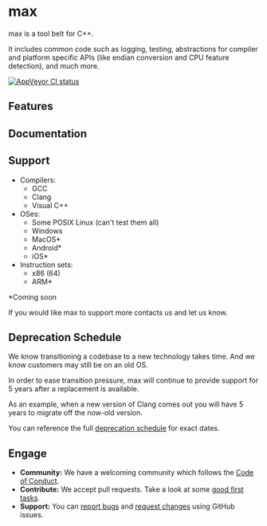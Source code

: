# max

max is a tool belt for C++.

It includes common code such as logging, testing, abstractions for compiler and platform specific APIs (like endian conversion and CPU feature detection), and much more.

<!-- [![Travis CI status][travis-shield]][travis-link] -->
[![AppVeyor CI status][appveyor-shield]][appveyor-link]

## Features

## Documentation

## Support

* Compilers:
    * GCC
    * Clang
    * Visual C++
* OSes:
    * Some POSIX Linux (can't test them all)
    * Windows
    * MacOS*
    * Android*
    * iOS*
* Instruction sets:
    * x86 (64)
    * ARM*

*Coming soon

If you would like max to support more contacts us and let us know.

## Deprecation Schedule

We know transitioning a codebase to a new technology takes time. And we know customers may still be on an old OS.

In order to ease transition pressure, max will continue to provide support for 5 years after a replacement is available.

As an example, when a new version of Clang comes out you will have 5 years to migrate off the now-old version.

You can reference the full [deprecation schedule](DeprecationSchedule.md) for exact dates.

## Engage

* **Community:** We have a welcoming community which follows the [Code of Conduct](code_of_conduct.md).
* **Contribute:** We accept pull requests. Take a look at some [good first tasks](https://github.com/ProgramMax/max/issues?q=is%3Aissue+is%3Aopen+label%3A"good+first+issue").
* **Support:** You can [report bugs](https://github.com/ProgramMax/max/issues/new?assignees=&labels=&template=bug_report.md&title=) and [request changes](https://github.com/ProgramMax/max/issues/new?assignees=&labels=&template=feature_request.md&title=) using GitHub issues.

[travis-shield]: https://travis-ci.org/ProgramMax/max.svg?branch=master
[travis-link]: https://travis-ci.org/ProgramMax/max/builds
[appveyor-shield]: https://ci.appveyor.com/api/projects/status/7wjmpyqh6gnc70g5?svg=true
[appveyor-link]: https://ci.appveyor.com/project/ProgramMax/max
